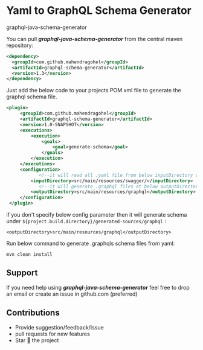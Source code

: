 # Yaml to GraphQL Schema Generator 
graphql-java-schema-generator

You can  pull **_graphql-java-schema-generator_** from the central maven repository:
```xml
<dependency>
  <groupId>com.github.mahendragohel</groupId>
  <artifactId>graphql-schema-generator</artifactId>
  <version>1.3</version>
</dependency>
```

Just add the below code to your projects POM.xml file to generate the graphql schema file.
```xml                   
<plugin>
     <groupId>com.github.mahendragohel</groupId>
     <artifactId>graphql-schema-generator</artifactId>
     <version>1.0-SNAPSHOT</version>
     <executions>
         <execution>
             <goals>
                 <goal>generate-schema</goal>
             </goals>
         </execution>
     </executions>
     <configuration>
            <!--it will read all .yaml file from below inputDirectory config location-->
         <inputDirectory>src/main/resources/swagger/</inputDirectory>
            <!--it will generate .graphql files at below outputDirectory config location-->
         <outputDirectory>src/main/resources/graphql</outputDirectory>
     </configuration>
 </plugin>
```
if you don't specify below config parameter then it will generate schema under `${project.build.directory}/generated-sources/graphql` :

    <outputDirectory>src/main/resources/graphql</outputDirectory>
    
Run below command to generate .graphqls schema files from yaml:

    mvn clean install
 ## Support
 If you need help using **_graphql-java-schema-generator_** feel free to drop an email or create an issue in github.com (preferred)
 
 ## Contributions 
 * Provide suggestion/feedback/Issue
 * pull requests for new features
 * Star :star2: the project